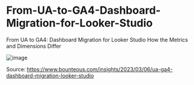 # From-UA-to-GA4-Dashboard-Migration-for-Looker-Studio
From UA to GA4: Dashboard Migration for Looker Studio
How the Metrics and Dimensions Differ

![image](https://github.com/xeniusdigital/From-UA-to-GA4-Dashboard-Migration-for-Looker-Studio/assets/5832613/bb51c5d8-8372-4b8b-b5c8-4e6f399b8d23)

Source: https://www.bounteous.com/insights/2023/03/06/ua-ga4-dashboard-migration-looker-studio


